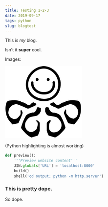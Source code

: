 ```yaml
---
title: Testing 1-2-3
date: 2019-09-17
tags: python
slug: blogtest
---
```


This is *my* blog.

Isn't it **super** cool.

Images:

![](images/hydra.png)

(Python highlighting is almost working)

```python
def preview():
    '''Preview website content'''
    JIN.globals['URL'] = 'localhost:8000'
    build()
    shell('cd output; python -m http.server')
```

### This is pretty dope.

So dope.
